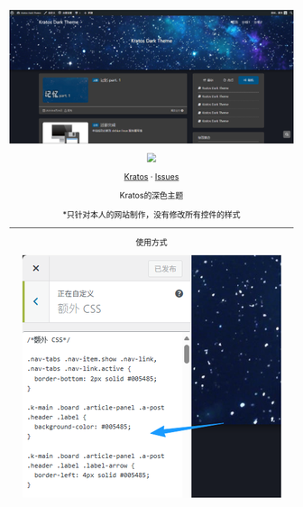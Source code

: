 <p align="center">
    <img src="picture1.png">
</p>

<p align="center">
    <img src="https://img.shields.io/badge/Kratos-4.3.2-2">
</p>

<p align="center">
    <a href="https://github.com/seatonjiang/kratos/">Kratos</a>
    ·
    <a href="https://github.com/kc0ver/kratos-dark-theme/issues">Issues</a>
</p>

<p align="center">Kratos的深色主题</p>
<p align="center">*只针对本人的网站制作，没有修改所有控件的样式</p>

--------
<p align="center">使用方式</p>
<p align="center">
    <img src="picture2.png">
</p>

